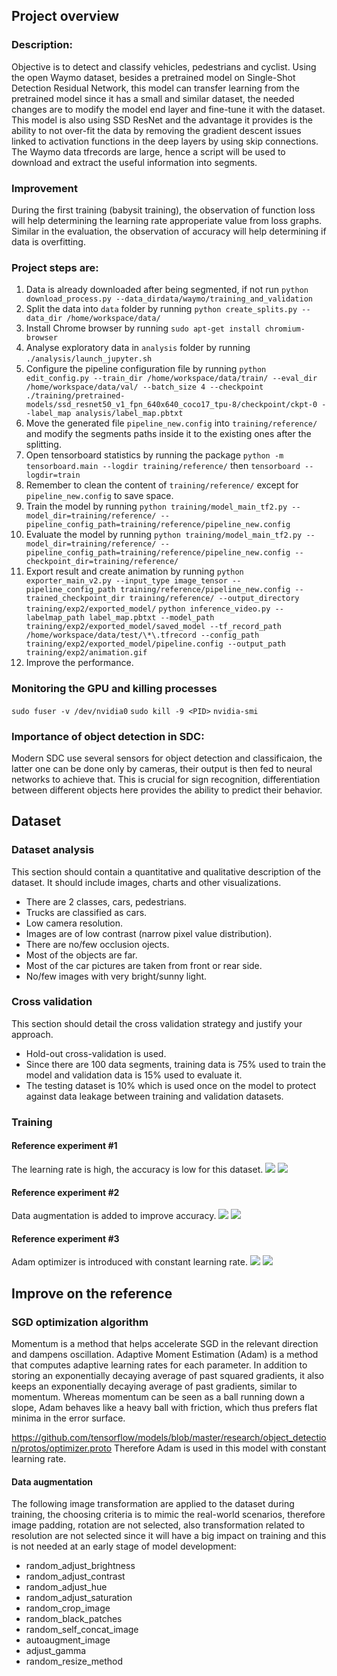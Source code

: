 ## Project overview
### Description:
Objective is to detect and classify vehicles, pedestrians and cyclist.
Using the open Waymo dataset, besides a pretrained model on Single-Shot Detection Residual Network, this model can transfer learning from the pretrained model since it has a small and similar dataset, the needed changes are to modify the model end layer and fine-tune it with the dataset.
This model is also using SSD ResNet and the advantage it provides is the ability to not over-fit the data by removing the gradient descent issues linked to activation functions in the deep layers by using skip connections.
The Waymo data tfrecords are large, hence a script will be used to download and extract the useful information into segments.

### Improvement
During the first training (babysit training), the observation of function loss will help determining the learning rate approperiate value from loss graphs.
Similar in the evaluation, the observation of accuracy will help determining if data is overfitting.

### Project steps are:
1. Data is already downloaded after being segmented, if not run
`python download_process.py --data_dirdata/waymo/training_and_validation`
2. Split the data into `data` folder by running
`python create_splits.py --data_dir /home/workspace/data/`
3. Install Chrome browser by running
`sudo apt-get install chromium-browser`
4. Analyse exploratory data in `analysis` folder by running
`./analysis/launch_jupyter.sh`
5. Configure the pipeline configuration file by running
`python edit_config.py --train_dir /home/workspace/data/train/ --eval_dir /home/workspace/data/val/ --batch_size 4 --checkpoint ./training/pretrained-models/ssd_resnet50_v1_fpn_640x640_coco17_tpu-8/checkpoint/ckpt-0 --label_map analysis/label_map.pbtxt`
6. Move the generated file `pipeline_new.config` into `training/reference/` and modify the segments paths inside it to the existing ones after the splitting.
7. Open tensorboard statistics by running the package
`python -m tensorboard.main --logdir training/reference/` then `tensorboard --logdir=train`
8. Remember to clean the content of `training/reference/` except for `pipeline_new.config` to save space.
9. Train the model by running
`python training/model_main_tf2.py --model_dir=training/reference/ --pipeline_config_path=training/reference/pipeline_new.config`
10. Evaluate the model by running
`python training/model_main_tf2.py --model_dir=training/reference/ --pipeline_config_path=training/reference/pipeline_new.config --checkpoint_dir=training/reference/`
11. Export result and create animation by running
`python exporter_main_v2.py --input_type image_tensor --pipeline_config_path training/reference/pipeline_new.config --trained_checkpoint_dir training/reference/ --output_directory training/exp2/exported_model/`
`python inference_video.py --labelmap_path label_map.pbtxt --model_path training/exp2/exported_model/saved_model --tf_record_path /home/workspace/data/test/\*\.tfrecord --config_path training/exp2/exported_model/pipeline.config --output_path training/exp2/animation.gif`
12. Improve the performance.

### Monitoring the GPU and killing processes
`sudo fuser -v /dev/nvidia0`
`sudo kill -9 <PID>`
`nvidia-smi`

### Importance of object detection in SDC:
Modern SDC use several sensors for object detection and classificaion, the latter one can be done only by cameras, their output is then fed to neural networks to achieve that.
This is crucial for sign recognition, differentiation between different objects here provides the ability to predict their behavior.

## Dataset
### Dataset analysis
This section should contain a quantitative and qualitative description of the dataset. It should include images, charts and other visualizations.
- There are 2 classes, cars, pedestrians.
- Trucks are classified as cars.
- Low camera resolution.
- Images are of low contrast (narrow pixel value distribution).
- There are no/few occlusion ojects.
- Most of the objects are far.
- Most of the car pictures are taken from front or rear side.
- No/few images with very bright/sunny light.

### Cross validation
This section should detail the cross validation strategy and justify your approach.
- Hold-out cross-validation is used.
- Since there are 100 data segments, training data is 75% used to train the model and validation data is 15% used to evaluate it.
- The testing dataset is 10% which is used once on the model to protect against data leakage between training and validation datasets.

### Training
#### Reference experiment #1
The learning rate is high, the accuracy is low for this dataset.
<img src="training/exp0/exp1_loss.png"/>
<img src="training/exp0/exp1_lr.png"/>

#### Reference experiment #2
Data augmentation is added to improve accuracy.
<img src="training/exp1/exp2_loss.png"/>
<img src="training/exp1/exp2_lr.png"/>

#### Reference experiment #3
Adam optimizer is introduced with constant learning rate.
<img src="training/exp2/exp3_loss.png"/>
<img src="training/exp2/exp3_lr.png"/>

## Improve on the reference
### SGD optimization algorithm
Momentum is a method that helps accelerate SGD in the relevant direction and dampens oscillation.
Adaptive Moment Estimation (Adam) is a method that computes adaptive learning rates for each parameter. In addition to storing an exponentially decaying average of past squared gradients, it also keeps an exponentially decaying average of past gradients, similar to momentum. Whereas momentum can be seen as a ball running down a slope, Adam behaves like a heavy ball with friction, which thus prefers flat minima in the error surface.

https://github.com/tensorflow/models/blob/master/research/object_detection/protos/optimizer.proto
Therefore Adam is used in this model with constant learning rate.

#### Data augmentation
The following image transformation are applied to the dataset during training, the choosing criteria is to mimic the real-world scenarios, therefore image padding, rotation are not selected, also transformation related to resolution are not selected since it will have a big impact on training and this is not needed at an early stage of model development:
- random_adjust_brightness
- random_adjust_contrast
- random_adjust_hue
- random_adjust_saturation
- random_crop_image
- random_black_patches
- random_self_concat_image
- autoaugment_image
- adjust_gamma
- random_resize_method 
